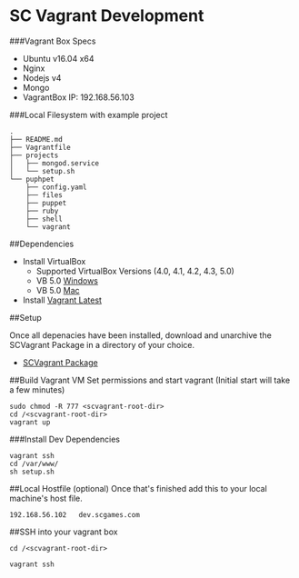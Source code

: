 SC Vagrant Development
======================

###Vagrant Box Specs
* Ubuntu v16.04 x64
* Nginx
* Nodejs v4
* Mongo
* VagrantBox IP: 192.168.56.103

###Local Filesystem with example project
```
.
├── README.md
├── Vagrantfile
├── projects
│   ├── mongod.service
│   └── setup.sh
└── puphpet
    ├── config.yaml
    ├── files
    ├── puppet
    ├── ruby
    ├── shell
    └── vagrant

```



##Dependencies

* Install VirtualBox
  * Supported VirtualBox Versions (4.0, 4.1, 4.2, 4.3, 5.0)
  * VB 5.0 [Windows](http://download.virtualbox.org/virtualbox/5.0.0/VirtualBox-5.0.0-101573-Win.exe)
  * VB 5.0 [Mac](http://download.virtualbox.org/virtualbox/5.0.0/VirtualBox-5.0.0-101573-OSX.dmg)
* Install [Vagrant Latest](https://www.vagrantup.com/downloads.html)

##Setup

Once all depenacies have been installed, download and unarchive the SCVagrant Package in a directory of your choice.

* [SCVagrant Package](https://s3.amazonaws.com/scasinos-dev/vagrant/scvagrant.zip)

##Build Vagrant VM
Set permissions and start vagrant (Initial start will take a few minutes)

```
sudo chmod -R 777 <scvagrant-root-dir>
cd /<scvagrant-root-dir>
vagrant up
```

###Install Dev Dependencies
```
vagrant ssh
cd /var/www/
sh setup.sh
```

##Local Hostfile (optional)
Once that's finished add this to your local machine's host file.
```
192.168.56.102   dev.scgames.com
```

##SSH into your vagrant box
```
cd /<scvagrant-root-dir>

vagrant ssh
```

